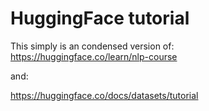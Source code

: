 # HuggingFace tutorial  

This simply is an condensed version of:  
https://huggingface.co/learn/nlp-course  

and: 
 
https://huggingface.co/docs/datasets/tutorial